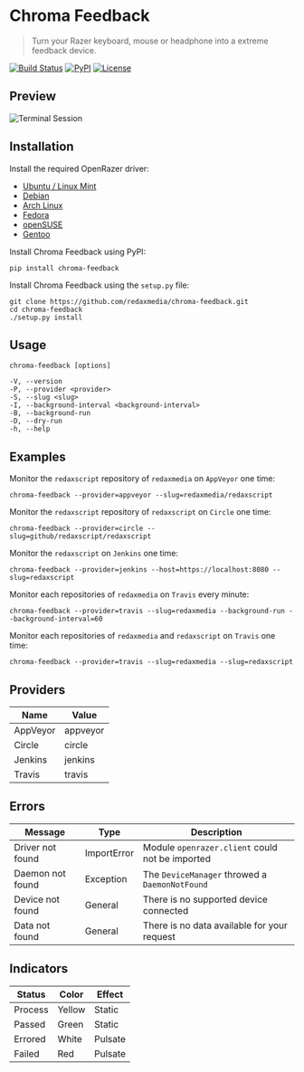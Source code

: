 Chroma Feedback
===============

> Turn your Razer keyboard, mouse or headphone into a extreme feedback device.

[![Build Status](https://img.shields.io/travis/redaxmedia/chroma-feedback.svg)](https://travis-ci.org/redaxmedia/chroma-feedback)
[![PyPI](https://img.shields.io/pypi/v/chroma-feedback.svg)](https://pypi.org/project/chroma-feedback)
[![License](https://img.shields.io/pypi/l/chroma-feedback.svg)](https://pypi.org/project/chroma-feedback)


Preview
-------

![Terminal Session](https://cdn.rawgit.com/redaxmedia/media/master/chroma-feedback/terminal-session.svg)


Installation
------------

Install the required OpenRazer driver:

* [Ubuntu / Linux Mint](https://openrazer.github.io/#ubuntu)
* [Debian](https://openrazer.github.io/#debian)
* [Arch Linux](https://openrazer.github.io/#arch)
* [Fedora](https://openrazer.github.io/#fedora)
* [openSUSE](https://openrazer.github.io/#opensuse)
* [Gentoo](https://openrazer.github.io/#gentoo)

Install Chroma Feedback using PyPI:

```
pip install chroma-feedback
```

Install Chroma Feedback using the `setup.py` file:

```
git clone https://github.com/redaxmedia/chroma-feedback.git
cd chroma-feedback
./setup.py install
```


Usage
-----

```
chroma-feedback [options]

-V, --version
-P, --provider <provider>
-S, --slug <slug>
-I, --background-interval <background-interval>
-B, --background-run
-D, --dry-run
-h, --help
```


Examples
--------

Monitor the `redaxscript` repository of `redaxmedia` on `AppVeyor` one time:

```
chroma-feedback --provider=appveyor --slug=redaxmedia/redaxscript
```

Monitor the `redaxscript` repository of `redaxscript` on `Circle` one time:

```
chroma-feedback --provider=circle --slug=github/redaxscript/redaxscript
```

Monitor the `redaxscript` on `Jenkins` one time:

```
chroma-feedback --provider=jenkins --host=https://localhost:8080 --slug=redaxscript
```

Monitor each repositories of `redaxmedia` on `Travis` every minute:

```
chroma-feedback --provider=travis --slug=redaxmedia --background-run --background-interval=60
```

Monitor each repositories of `redaxmedia` and `redaxscript` on `Travis` one time:

```
chroma-feedback --provider=travis --slug=redaxmedia --slug=redaxscript
```


Providers
---------

| Name     | Value    |
|----------|----------|
| AppVeyor | appveyor | 
| Circle   | circle   |
| Jenkins  | jenkins  |
| Travis   | travis   |


Errors
------

| Message          | Type        | Description                                     |
|------------------|-------------|-------------------------------------------------|
| Driver not found | ImportError | Module `openrazer.client` could not be imported |
| Daemon not found | Exception   | The `DeviceManager` throwed a `DaemonNotFound`  |
| Device not found | General     | There is no supported device connected          |
| Data not found   | General     | There is no data available for your request     |


Indicators
----------

| Status  | Color  | Effect  |
|---------|--------|---------|
| Process | Yellow | Static  |
| Passed  | Green  | Static  |
| Errored | White  | Pulsate |
| Failed  | Red    | Pulsate |
